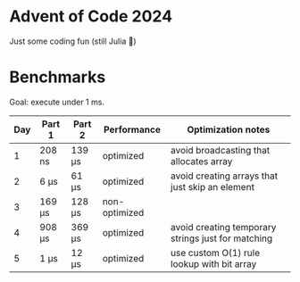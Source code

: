 # Advent of Code 2024

Just some coding fun (still Julia 🤭)

# Benchmarks

Goal: execute under 1 ms.

| Day | Part 1 | Part 2 | Performance   | Optimization notes                                 |
| --- | ------ | ------ | ------------- | -------------------------------------------------- |
| 1   | 208 ns | 139 μs | optimized     | avoid broadcasting that allocates array            |
| 2   | 6 μs   | 61 μs  | optimized     | avoid creating arrays that just skip an element    |
| 3   | 169 μs | 128 μs | non-optimized |                                                    |
| 4   | 908 μs | 369 μs | optimized     | avoid creating temporary strings just for matching |
| 5   | 1 μs   | 12 μs  | optimized     | use custom O(1) rule lookup with bit array         |
